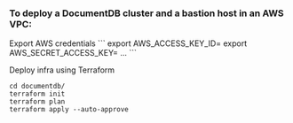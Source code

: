 <h3>To deploy a DocumentDB cluster and a bastion host in an AWS VPC:</h3>
Export AWS credentials
```
export AWS_ACCESS_KEY_ID=
export AWS_SECRET_ACCESS_KEY=
...
```

Deploy infra using Terraform

```
cd documentdb/
terraform init
terraform plan
terraform apply --auto-approve
```
